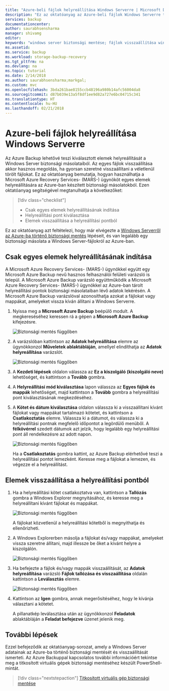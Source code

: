 ```yaml
---
title: "Azure-beli fájlok helyreállítása Windows Serverre | Microsoft Docs"
description: "Ez az oktatóanyag az Azure-beli fájlok Windows Serverre történő helyreállításának részletes bemutatását tartalmazza."
services: backup
documentationcenter: 
author: saurabhsensharma
manager: shivamg
editor: 
keywords: "windows server biztonsági mentése; fájlok visszaállítása windows serverre; biztonsági mentés és vészhelyreállítás"
ms.assetid: 
ms.service: backup
ms.workload: storage-backup-recovery
ms.tgt_pltfrm: na
ms.devlang: na
ms.topic: tutorial
ms.date: 2/14/2018
ms.author: saurabhsensharma;markgal;
ms.custom: mvc
ms.openlocfilehash: 3bda261bae8155ccb48196a980b14afc56004da8
ms.sourcegitcommit: d87b039e13a5f8df1ee9d82a727e6bc04715c341
ms.translationtype: HT
ms.contentlocale: hu-HU
ms.lasthandoff: 02/21/2018
---
```

# <a name="recover-files-from-azure-to-a-windows-server"></a>Azure-beli fájlok helyreállítása Windows Serverre

Az Azure Backup lehetővé teszi kiválasztott elemek helyreállítását a Windows Server biztonsági másolataiból. Az egyes fájlok visszaállítása akkor hasznos megoldás, ha gyorsan szeretné visszaállítani a véletlenül törölt fájlokat. Ez az oktatóanyag bemutatja, hogyan használhatja a Microsoft Azure Recovery Services- (MARS-) ügynököt egyes elemek helyreállítására az Azure-ban készített biztonsági másolatokból. Ezen oktatóanyag segítségével megtanulhatja a következőket:

> [!div class="checklist"]
> * Csak egyes elemek helyreállításának indítása 
> * Helyreállítási pont kiválasztása 
> * Elemek visszaállítása a helyreállítási pontból

Ez az oktatóanyag azt feltételezi, hogy már elvégezte a [Windows Serverről az Azure-ba történő biztonsági mentés](backup-configure-vault.md) lépéseit, és van legalább egy biztonsági másolata a Windows Server-fájlokról az Azure-ban.

## <a name="initiate-recovery-of-individual-items"></a>Csak egyes elemek helyreállításának indítása

A Microsoft Azure Recovery Services- (MARS-) ügynökkel együtt egy Microsoft Azure Backup nevű hasznos felhasználói felületi varázsló is települ. A Microsoft Azure Backup varázsló együttműködik a Microsoft Azure Recovery Services- (MARS-) ügynökkel az Azure-ban tárolt helyreállítási pontok biztonsági másolataiban lévő adatok lekérésén. A Microsoft Azure Backup varázslóval azonosíthatja azokat a fájlokat vagy mappákat, amelyeket vissza kíván állítani a Windows Serverre. 

1. Nyissa meg a **Microsoft Azure Backup** beépülő modult. A megkereséséhez keressen rá a gépen a **Microsoft Azure Backup** kifejezésre.

    ![Biztonsági mentés függőben](./media/tutorial-backup-restore-files-windows-server/mars.png)

2. A varázslóban kattintson az **Adatok helyreállítása** elemre az ügynökkonzol **Műveletek ablaktábláján**, amellyel elindíthatja az **Adatok helyreállítása** varázslót.

    ![Biztonsági mentés függőben](./media/tutorial-backup-restore-files-windows-server/mars-recover-data.png)

3. A **Kezdeti lépések** oldalon válassza az **Ez a kiszolgáló (kiszolgáló neve)** lehetőséget, és kattintson a **Tovább** gombra.

4. A **Helyreállítási mód kiválasztása** lapon válassza az **Egyes fájlok és mappák** lehetőséget, majd kattintson a **Tovább** gombra a helyreállítási pont kiválasztásának megkezdéséhez.
 
5. A **Kötet és dátum kiválasztása** oldalon válassza ki a visszaállítani kívánt fájlokat vagy mappákat tartalmazó kötetet, és kattintson a **Csatlakoztatás** elemre. Válassza ki a dátumot, és válassza ki a helyreállítási pontnak megfelelő időpontot a legördülő menüből. A **félkövérrel** szedett dátumok azt jelzik, hogy legalább egy helyreállítási pont áll rendelkezésre az adott napon.

    ![Biztonsági mentés függőben](./media/tutorial-backup-restore-files-windows-server/mars-select-date.png)
 
    Ha a **Csatlakoztatás** gombra kattint, az Azure Backup elérhetővé teszi a helyreállítási pontot lemezként. Keresse meg a fájlokat a lemezen, és végezze el a helyreállítást.

## <a name="restore-items-from-a-recovery-point"></a>Elemek visszaállítása a helyreállítási pontból

1. Ha a helyreállítási kötet csatlakoztatva van, kattintson a **Tallózás** gombra a Windows Explorer megnyitásához, és keresse meg a helyreállítani kívánt fájlokat és mappákat. 

    ![Biztonsági mentés függőben](./media/tutorial-backup-restore-files-windows-server/mars-browse-recover.png)

    A fájlokat közvetlenül a helyreállítási kötetből is megnyithatja és ellenőrizheti.

2. A Windows Explorerben másolja a fájlokat és/vagy mappákat, amelyeket vissza szeretne állítani, majd illessze be őket a kívánt helyre a kiszolgálón.

    ![Biztonsági mentés függőben](./media/tutorial-backup-restore-files-windows-server/mars-final.png)

3. Ha befejezte a fájlok és/vagy mappák visszaállítását, az **Adatok helyreállítása** varázsló **Fájlok tallózása és visszaállítása** oldalán kattintson a **Leválasztás** elemre. 

    ![Biztonsági mentés függőben](./media/tutorial-backup-restore-files-windows-server/unmount-and-confirm.png)

4.  Kattintson az **Igen** gombra, annak megerősítéséhez, hogy le kívánja választani a kötetet.

    A pillanatkép leválasztása után az ügynökkonzol **Feladatok** ablaktábláján a **Feladat befejezve** üzenet jelenik meg.

## <a name="next-steps"></a>További lépések

Ezzel befejeződik az oktatóanyag-sorozat, amely a Windows Server adatainak az Azure-ba történő biztonsági mentését és visszaállítását ismerteti. Az Azure Backuppal kapcsolatos további információért tekintse meg a titkosított virtuális gépek biztonsági mentéséhez készült PowerShell-mintát.

> [!div class="nextstepaction"]
> [Titkosított virtuális gép biztonsági mentése](./scripts/backup-powershell-sample-backup-encrypted-vm.md)
